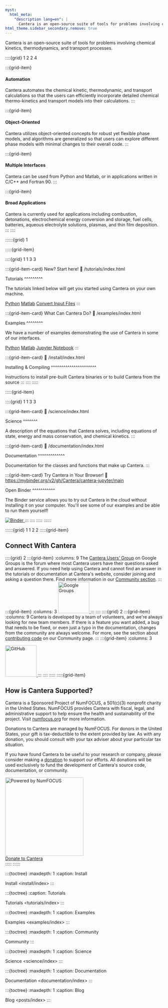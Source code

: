 ```yaml
---
myst:
  html_meta:
    "description lang=en": |
      Cantera is an open-source suite of tools for problems involving chemical kinetics, thermodynamics, and transport processes.
html_theme.sidebar_secondary.remove: true
---
```


<p class="jumbotron-text">Cantera is an open-source suite of tools for problems involving chemical kinetics, thermodynamics, and transport processes.</p>

::::{grid} 1 2 2 4

:::{grid-item}

#### Automation

Cantera automates the chemical kinetic, thermodynamic, and transport calculations so that the users can efficiently incorporate detailed chemical thermo-kinetics and transport models into their calculations.
:::

:::{grid-item}

#### Object-Oriented

Cantera utilizes object-oriented concepts for robust yet flexible phase models, and algorithms are generalized so that users can explore different phase models with minimal changes to their overall code.
:::

:::{grid-item}

#### Multiple Interfaces

Cantera can be used from Python and Matlab, or in applications written in C/C++ and Fortran 90.
:::

:::{grid-item}

#### Broad Applications

Cantera is currently used for applications including combustion, detonations, electrochemical energy conversion and storage, fuel cells, batteries, aqueous electrolyte solutions, plasmas, and thin film deposition.
:::
::::

::::::{grid} 1

:::::{grid-item}

::::{grid} 1 1 3 3

:::{grid-item-card} New? Start here!
:link: /tutorials/index.html

Tutorials
^^^^^^^^^

The tutorials linked below will get you started using Cantera on your own machine.

<a href="/tutorials/python-tutorial.html" class="card-link" title="Python Tutorial">Python</a>
<a href="/tutorials/matlab-tutorial.html" class="card-link" title="Matlab Tutorial">Matlab</a>
<a href="/tutorials/ck2yaml-tutorial.html" class="card-link" title="CK2YAML Tutorial">Convert Input Files</a>
:::

:::{grid-item-card} What Can Cantera Do?
:link: /examples/index.html

Examples
^^^^^^^^

We have a number of examples demonstrating the use of Cantera in some of our interfaces.

<a href="/examples/python/index.html" class="card-link" title="Python Examples">Python</a>
<a href="/examples/matlab/index.html" class="card-link" title="Matlab Examples">Matlab</a>
<a href="/examples/jupyter/index.html" class="card-link" title="Jupyter Notebook Examples">Jupyter Notebook</a>
:::

:::{grid-item-card}
:link: /install/index.html

Installing & Compiling
^^^^^^^^^^^^^^^^^^^^^^

Instructions to install pre-built Cantera binaries or to build Cantera from the source
:::
::::
:::::

:::::{grid-item}

::::{grid} 1 1 3 3

:::{grid-item-card}
:link: /science/index.html

Science
^^^^^^^

A description of the equations that Cantera solves, including equations of state, energy and mass conservation, and chemical kinetics.
:::

:::{grid-item-card}
:link: /documentation/index.html

Documentation
^^^^^^^^^^^^^

Documentation for the classes and functions that make up Cantera.
:::

:::{grid-item-card} Try Cantera in Your Browser!
:link: https://mybinder.org/v2/gh/Cantera/cantera-jupyter/main

Open Binder
^^^^^^^^^^^

The Binder service allows you to try out Cantera in the cloud without installing it on your computer. You'll see some of our examples and be able to run them yourself!

<a href="https://mybinder.org/v2/gh/Cantera/cantera-jupyter/main" rel="nofollow" class="card-link">
<img src="https://mybinder.org/badge_logo.svg" alt="Binder"
data-canonical-src="https://mybinder.org/badge_logo.svg" style="max-width:100%;">
</a>
:::
::::
:::::
::::::

::::::{grid} 1 1 2 2
:::::{grid-item}

<h2 class="text-center" style="magin-bottom: 20px">Connect With Cantera</h2>

::::{grid} 2
:::{grid-item}
:columns: 9
The <a href="https://groups.google.com/forum/#!forum/cantera-users">Cantera Users’ Group</a> on Google Groups is the forum where most Cantera users have their questions asked and answered. If you need help using Cantera and cannot find an answer in the tutorials or documentation at Cantera's website, consider joining and asking a question there. Find more information in our <a href="/community.html#the-cantera-users-group">Community section</a>.
:::
:::{grid-item}
:columns: 3
<a href="https://groups.google.com/forum/#!forum/cantera-users" rel="nofollow">
<img alt="Google Groups" class="align-center" src="/_static/img/Groups_Logo.png" style="width: 100px;">
</a>
:::
::::
::::{grid} 2
:::{grid-item}
:columns: 9
Cantera is developed by a team of volunteers, and we're always looking for new team members. If there is a feature you want added, a bug that needs to be fixed, or even just a typo in the documentation, changes from the community are always welcome. For more, see the section about <a href="/community.html#contributing-code" title="Contributing Code">contributing code</a> on our Community page.
:::
:::{grid-item}
:columns: 3

<a href="https://github.com/Cantera/cantera" rel="nofollow">
<img alt="GitHub" class="align-center" src="/_static/img/Git_Logo.png" style="width: 100px;">
</a>
:::
::::
:::::
:::::{grid-item}

<h2 class="text-center" style="magin-bottom: 20px">How is Cantera Supported?</h2>

Cantera is a Sponsored Project of NumFOCUS, a 501(c)(3) nonprofit charity in the United States. NumFOCUS provides Cantera with fiscal, legal, and administrative support to help ensure the health and sustainability of the project. Visit <a href="https://numfocus.org">numfocus.org</a> for more information.

Donations to Cantera are managed by NumFOCUS. For donors in the United States, your gift is tax-deductible to the extent provided by law. As with any donation, you should consult with your tax adviser about your particular tax situation.

If you have found Cantera to be useful to your research or company, please consider making a <a href="https://numfocus.org/donate-to-cantera" title="Donate to Cantera" rel="nofollow">donation</a> to support our efforts. All donations will be used exclusively to fund the development of Cantera's source code, documentation, or community.

<a href="https://numfocus.org">
<img alt="Powered by NumFOCUS" class="align-center" src="/_static/img/SponsoredProject.png"
style="width: 250px;">
</a>
<div class="text-center">
<a class="btn btn-primary" rel="nofollow" href="https://numfocus.org/donate-to-cantera"
title="Donate to Cantera">
Donate to Cantera
</a>
</div>
:::::
::::::

:::{toctree}
:maxdepth: 1
:caption: Install

Install <install/index>
:::

:::{toctree}
:caption: Tutorials

Tutorials <tutorials/index>
:::

:::{toctree}
:maxdepth: 1
:caption: Examples

Examples <examples/index>
:::

:::{toctree}
:maxdepth: 1
:caption: Community

Community <community>
:::

:::{toctree}
:maxdepth: 1
:caption: Science

Science <science/index>
:::

:::{toctree}
:maxdepth: 1
:caption: Documentation

Documentation <documentation/index>
:::

:::{toctree}
:maxdepth: 1
:caption: Blog

Blog <posts/index>
:::
